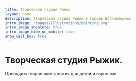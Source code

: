 ```yaml
---
title: Творческая студия Рыжик
layout: home
description: Творческая студия Рыжик в городе Благовещенск
intro_image: "images/illustrations/pointing.svg"
intro_image_absolute: true
intro_image_hide_on_mobile: true
show_call_box: true
---
```


# Творческая студия Рыжик.

Проводим творческие занятия для детей и взрослых
